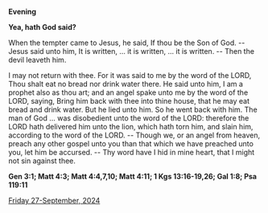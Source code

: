 **Evening**

**Yea, hath God said?**
 
When the tempter came to Jesus, he said, If thou be the Son of God. -- Jesus said unto him, It is written, ... it is written, ... it is written. -- Then the devil leaveth him.
 
I may not return with thee. For it was said to me by the word of the LORD, Thou shalt eat no bread nor drink water there. He said unto him, I am a prophet also as thou art; and an angel spake unto me by the word of the LORD, saying, Bring him back with thee into thine house, that he may eat bread and drink water. But he lied unto him. So he went back with him. The man of God ... was disobedient unto the word of the LORD: therefore the LORD hath delivered him unto the lion, which hath torn him, and slain him, according to the word of the LORD. -- Though we, or an angel from heaven, preach any other gospel unto you than that which we have preached unto you, let him be accursed. -- Thy word have I hid in mine heart, that I might not sin against thee.  

**Gen 3:1; Matt 4:3; Matt 4:4,7,10; Matt 4:11; 1 Kgs 13:16-19,26; Gal 1:8; Psa 119:11**

[Friday 27-September, 2024](https://t.me/daily_light)
